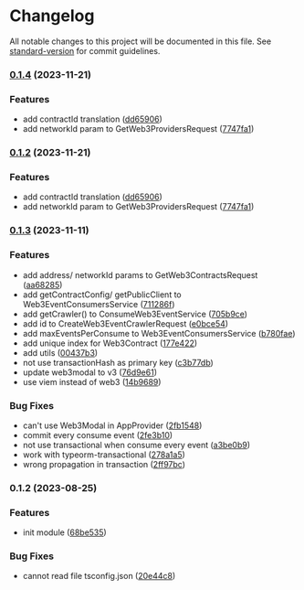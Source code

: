 # Changelog

All notable changes to this project will be documented in this file. See [standard-version](https://github.com/conventional-changelog/standard-version) for commit guidelines.

### [0.1.4](https://github.com/RoxaVN/roxavn/compare/v0.1.3...v0.1.4) (2023-11-21)

### Features

- add contractId translation ([dd65906](https://github.com/RoxaVN/roxavn/commit/dd65906723c851d77944dcb5b46e4df467793248))
- add networkId param to GetWeb3ProvidersRequest ([7747fa1](https://github.com/RoxaVN/roxavn/commit/7747fa10f67fd6b96e5a28d01241d3bcad2c0904))

### [0.1.2](https://github.com/RoxaVN/roxavn/compare/v0.1.3...v0.1.2) (2023-11-21)

### Features

- add contractId translation ([dd65906](https://github.com/RoxaVN/roxavn/commit/dd65906723c851d77944dcb5b46e4df467793248))
- add networkId param to GetWeb3ProvidersRequest ([7747fa1](https://github.com/RoxaVN/roxavn/commit/7747fa10f67fd6b96e5a28d01241d3bcad2c0904))

### [0.1.3](https://github.com/RoxaVN/roxavn/compare/v0.1.2...v0.1.3) (2023-11-11)

### Features

- add address/ networkId params to GetWeb3ContractsRequest ([aa68285](https://github.com/RoxaVN/roxavn/commit/aa68285f248c8c70b2b47c9b67799af1aa04cd9d))
- add getContractConfig/ getPublicClient to Web3EventConsumersService ([711286f](https://github.com/RoxaVN/roxavn/commit/711286f4606f2cd402fd224f86ecd4e25376f7c6))
- add getCrawler() to ConsumeWeb3EventService ([705b9ce](https://github.com/RoxaVN/roxavn/commit/705b9ced79c94096a635f3ed5032b7e48e80339e))
- add id to CreateWeb3EventCrawlerRequest ([e0bce54](https://github.com/RoxaVN/roxavn/commit/e0bce546fce656f21a240b88da2b03011dc4a2c3))
- add maxEventsPerConsume to Web3EventConsumersService ([b780fae](https://github.com/RoxaVN/roxavn/commit/b780fae23585732e739ca80aade8115cc6ae9423))
- add unique index for Web3Contract ([177e422](https://github.com/RoxaVN/roxavn/commit/177e422f3a3d91a8e92e733d77ebbb7e2cbf64a1))
- add utils ([00437b3](https://github.com/RoxaVN/roxavn/commit/00437b39d4b59096217f51f25dd192608ce0f381))
- not use transactionHash as primary key ([c3b77db](https://github.com/RoxaVN/roxavn/commit/c3b77db5ff984d588f509a356f349fa7a07f0810))
- update web3modal to v3 ([76d9e61](https://github.com/RoxaVN/roxavn/commit/76d9e614062c0fa1cba7c6b8871e81248875152a))
- use viem instead of web3 ([14b9689](https://github.com/RoxaVN/roxavn/commit/14b96899e86e062e6c69bfb4eb99489f90e8224c))

### Bug Fixes

- can't use Web3Modal in AppProvider ([2fb1548](https://github.com/RoxaVN/roxavn/commit/2fb154819e80278c22e076c6be06fdcdd9457ffb))
- commit every consume event ([2fe3b10](https://github.com/RoxaVN/roxavn/commit/2fe3b1077bfa06754f363e3d0cf7f3bee84afc80))
- not use transactional when consume every event ([a3be0b9](https://github.com/RoxaVN/roxavn/commit/a3be0b9ad86966abd761d355047d4e33c197ae8e))
- work with typeorm-transactional ([278a1a5](https://github.com/RoxaVN/roxavn/commit/278a1a530bacf894664048f36fa1f87e60b79466))
- wrong propagation in transaction ([2ff97bc](https://github.com/RoxaVN/roxavn/commit/2ff97bc4282cada9a44fc6c2cddd0f2ebf8ba9cd))

### 0.1.2 (2023-08-25)

### Features

- init module ([68be535](https://github.com/RoxaVN/roxavn/commit/68be5359eab16328a8c50ffe4bc6a06ede6b3eeb))

### Bug Fixes

- cannot read file tsconfig.json ([20e44c8](https://github.com/RoxaVN/roxavn/commit/20e44c8e9f1c843291fbabc20209053e1c9b8d80))

